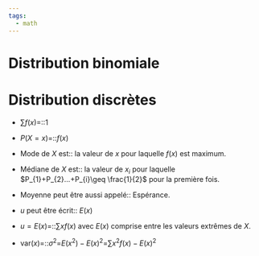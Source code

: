 ```yaml
---
tags:
  - math
---
```

# Distribution binomiale
# Distribution discrètes
- $\sum f(x)$=::$1$
<!--SR:!2023-11-14,23,270-->
- $P(X=x)$=::$f(x)$
<!--SR:!2023-11-10,18,250-->
- Mode de $X$ est:: la valeur de $x$ pour laquelle $f(x)$ est maximum.
<!--SR:!2023-11-20,25,250-->
- Médiane de $X$ est:: la valeur de $x_{i}$ pour laquelle $P_{1}+P_{2}...+P_{i}\geq \frac{1}{2}$ pour la première fois.
<!--SR:!2023-11-18,24,250-->
- Moyenne peut être aussi appelé:: Espérance.
<!--SR:!2023-11-01,11,230-->
- $u$ peut être écrit:: $E(x)$
<!--SR:!2023-11-14,21,250-->
- $u=E(x)$=::$\sum xf(x)$ avec $E(x)$ comprise entre les valeurs extrêmes de $X$.
<!--SR:!2023-11-02,10,210-->
- $\text{var}(x)$=::$\sigma^{2}$=$E(x^2)-E(x)^2$=$\sum x^{2}f(x)-E(x)^{2}$